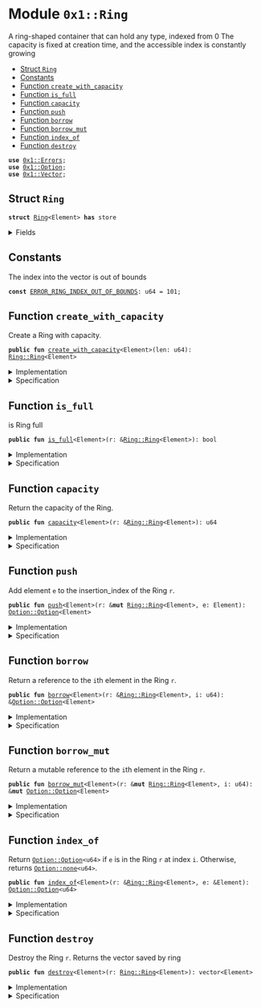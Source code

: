 
<a name="0x1_Ring"></a>

# Module `0x1::Ring`

A ring-shaped container that can hold any type, indexed from 0
The capacity is fixed at creation time, and the accessible index is constantly growing


-  [Struct `Ring`](#0x1_Ring_Ring)
-  [Constants](#@Constants_0)
-  [Function `create_with_capacity`](#0x1_Ring_create_with_capacity)
-  [Function `is_full`](#0x1_Ring_is_full)
-  [Function `capacity`](#0x1_Ring_capacity)
-  [Function `push`](#0x1_Ring_push)
-  [Function `borrow`](#0x1_Ring_borrow)
-  [Function `borrow_mut`](#0x1_Ring_borrow_mut)
-  [Function `index_of`](#0x1_Ring_index_of)
-  [Function `destroy`](#0x1_Ring_destroy)


<pre><code><b>use</b> <a href="Errors.md#0x1_Errors">0x1::Errors</a>;
<b>use</b> <a href="Option.md#0x1_Option">0x1::Option</a>;
<b>use</b> <a href="Vector.md#0x1_Vector">0x1::Vector</a>;
</code></pre>



<a name="0x1_Ring_Ring"></a>

## Struct `Ring`



<pre><code><b>struct</b> <a href="Ring.md#0x1_Ring">Ring</a>&lt;Element&gt; <b>has</b> store
</code></pre>



<details>
<summary>Fields</summary>


<dl>
<dt>
<code>data: vector&lt;<a href="Option.md#0x1_Option_Option">Option::Option</a>&lt;Element&gt;&gt;</code>
</dt>
<dd>

</dd>
<dt>
<code>insertion_index: u64</code>
</dt>
<dd>

</dd>
<dt>
<code>external_index: u64</code>
</dt>
<dd>

</dd>
</dl>


</details>

<a name="@Constants_0"></a>

## Constants


<a name="0x1_Ring_ERROR_RING_INDEX_OUT_OF_BOUNDS"></a>

The index into the vector is out of bounds


<pre><code><b>const</b> <a href="Ring.md#0x1_Ring_ERROR_RING_INDEX_OUT_OF_BOUNDS">ERROR_RING_INDEX_OUT_OF_BOUNDS</a>: u64 = 101;
</code></pre>



<a name="0x1_Ring_create_with_capacity"></a>

## Function `create_with_capacity`

Create a Ring with capacity.


<pre><code><b>public</b> <b>fun</b> <a href="Ring.md#0x1_Ring_create_with_capacity">create_with_capacity</a>&lt;Element&gt;(len: u64): <a href="Ring.md#0x1_Ring_Ring">Ring::Ring</a>&lt;Element&gt;
</code></pre>



<details>
<summary>Implementation</summary>


<pre><code><b>public</b> <b>fun</b> <a href="Ring.md#0x1_Ring_create_with_capacity">create_with_capacity</a>&lt;Element&gt;( len: u64 ):<a href="Ring.md#0x1_Ring">Ring</a>&lt;Element&gt;{
    <b>let</b> data = <a href="Vector.md#0x1_Vector_empty">Vector::empty</a>&lt;<a href="Option.md#0x1_Option_Option">Option::Option</a>&lt;Element&gt;&gt;();
    <b>let</b> i = 0;
    <b>while</b>(i &lt; len){
        <a href="Vector.md#0x1_Vector_push_back">Vector::push_back</a>(&<b>mut</b> data , <a href="Option.md#0x1_Option_none">Option::none</a>&lt;Element&gt;());
        i = i + 1;
    };
    <a href="Ring.md#0x1_Ring">Ring</a> {
        data             : data,
        insertion_index  : 0,
        external_index   : 0,
    }
}
</code></pre>



</details>

<details>
<summary>Specification</summary>



<pre><code><b>pragma</b> intrinsic = <b>true</b>;
</code></pre>



</details>

<a name="0x1_Ring_is_full"></a>

## Function `is_full`

is Ring full


<pre><code><b>public</b> <b>fun</b> <a href="Ring.md#0x1_Ring_is_full">is_full</a>&lt;Element&gt;(r: &<a href="Ring.md#0x1_Ring_Ring">Ring::Ring</a>&lt;Element&gt;): bool
</code></pre>



<details>
<summary>Implementation</summary>


<pre><code><b>public</b> <b>fun</b> <a href="Ring.md#0x1_Ring_is_full">is_full</a>&lt;Element&gt;(r: &<a href="Ring.md#0x1_Ring">Ring</a>&lt;Element&gt;):bool{
    <a href="Option.md#0x1_Option_is_some">Option::is_some</a>(<a href="Vector.md#0x1_Vector_borrow">Vector::borrow</a>(&r.data, r.insertion_index))
}
</code></pre>



</details>

<details>
<summary>Specification</summary>



<pre><code><b>pragma</b> intrinsic = <b>true</b>;
</code></pre>



</details>

<a name="0x1_Ring_capacity"></a>

## Function `capacity`

Return the capacity of the Ring.


<pre><code><b>public</b> <b>fun</b> <a href="Ring.md#0x1_Ring_capacity">capacity</a>&lt;Element&gt;(r: &<a href="Ring.md#0x1_Ring_Ring">Ring::Ring</a>&lt;Element&gt;): u64
</code></pre>



<details>
<summary>Implementation</summary>


<pre><code><b>public</b> <b>fun</b> <a href="Ring.md#0x1_Ring_capacity">capacity</a>&lt;Element&gt;(r: &<a href="Ring.md#0x1_Ring">Ring</a>&lt;Element&gt;): u64{
    <a href="Vector.md#0x1_Vector_length">Vector::length</a>( &r.data )
}
</code></pre>



</details>

<details>
<summary>Specification</summary>



</details>

<a name="0x1_Ring_push"></a>

## Function `push`

Add element <code>e</code> to the insertion_index of the Ring <code>r</code>.


<pre><code><b>public</b> <b>fun</b> <a href="Ring.md#0x1_Ring_push">push</a>&lt;Element&gt;(r: &<b>mut</b> <a href="Ring.md#0x1_Ring_Ring">Ring::Ring</a>&lt;Element&gt;, e: Element): <a href="Option.md#0x1_Option_Option">Option::Option</a>&lt;Element&gt;
</code></pre>



<details>
<summary>Implementation</summary>


<pre><code><b>public</b> <b>fun</b> <a href="Ring.md#0x1_Ring_push">push</a>&lt;Element&gt; (r: &<b>mut</b> <a href="Ring.md#0x1_Ring">Ring</a>&lt;Element&gt; , e: Element):<a href="Option.md#0x1_Option_Option">Option::Option</a>&lt;Element&gt;{
    <b>let</b> op_e = <a href="Vector.md#0x1_Vector_borrow_mut">Vector::borrow_mut</a>&lt;<a href="Option.md#0x1_Option_Option">Option::Option</a>&lt;Element&gt;&gt;(&<b>mut</b> r.data, r.insertion_index);
    <b>let</b> res = <b>if</b>(  <a href="Option.md#0x1_Option_is_none">Option::is_none</a>&lt;Element&gt;(op_e) ){
        <a href="Option.md#0x1_Option_fill">Option::fill</a>( op_e, e);
        <a href="Option.md#0x1_Option_none">Option::none</a>&lt;Element&gt;()
    }<b>else</b>{
       <a href="Option.md#0x1_Option_some">Option::some</a>&lt;Element&gt;( <a href="Option.md#0x1_Option_swap">Option::swap</a>( op_e, e) )
    };
    r.insertion_index = ( r.insertion_index + 1 ) % <a href="Vector.md#0x1_Vector_length">Vector::length</a>(&r.data);
    r.external_index = r.external_index + 1;
    res
}
</code></pre>



</details>

<details>
<summary>Specification</summary>



<pre><code><b>pragma</b> intrinsic = <b>true</b>;
</code></pre>



</details>

<a name="0x1_Ring_borrow"></a>

## Function `borrow`

Return a reference to the <code>i</code>th element in the Ring <code>r</code>.


<pre><code><b>public</b> <b>fun</b> <a href="Ring.md#0x1_Ring_borrow">borrow</a>&lt;Element&gt;(r: &<a href="Ring.md#0x1_Ring_Ring">Ring::Ring</a>&lt;Element&gt;, i: u64): &<a href="Option.md#0x1_Option_Option">Option::Option</a>&lt;Element&gt;
</code></pre>



<details>
<summary>Implementation</summary>


<pre><code><b>public</b> <b>fun</b> <a href="Ring.md#0x1_Ring_borrow">borrow</a>&lt;Element&gt;(r:& <a href="Ring.md#0x1_Ring">Ring</a>&lt;Element&gt;, i: u64):&<a href="Option.md#0x1_Option_Option">Option::Option</a>&lt;Element&gt;{
    <b>let</b> len = <a href="Ring.md#0x1_Ring_capacity">capacity</a>&lt;Element&gt;(r);
    <b>if</b>( r.external_index &gt; len - 1) {
        <b>assert</b>!( i &gt;= r.external_index - len && i &lt; r.external_index , <a href="Errors.md#0x1_Errors_invalid_argument">Errors::invalid_argument</a>(<a href="Ring.md#0x1_Ring_ERROR_RING_INDEX_OUT_OF_BOUNDS">ERROR_RING_INDEX_OUT_OF_BOUNDS</a>));
        <a href="Vector.md#0x1_Vector_borrow">Vector::borrow</a>(&r.data, i % len)
    }<b>else</b> {
        <b>assert</b>!( i &lt; len , <a href="Errors.md#0x1_Errors_invalid_argument">Errors::invalid_argument</a>(<a href="Ring.md#0x1_Ring_ERROR_RING_INDEX_OUT_OF_BOUNDS">ERROR_RING_INDEX_OUT_OF_BOUNDS</a>));
        <a href="Vector.md#0x1_Vector_borrow">Vector::borrow</a>(&r.data, i )
    }
}
</code></pre>



</details>

<details>
<summary>Specification</summary>



<pre><code><b>pragma</b> intrinsic = <b>true</b>;
</code></pre>



</details>

<a name="0x1_Ring_borrow_mut"></a>

## Function `borrow_mut`

Return a mutable reference to the <code>i</code>th element in the Ring <code>r</code>.


<pre><code><b>public</b> <b>fun</b> <a href="Ring.md#0x1_Ring_borrow_mut">borrow_mut</a>&lt;Element&gt;(r: &<b>mut</b> <a href="Ring.md#0x1_Ring_Ring">Ring::Ring</a>&lt;Element&gt;, i: u64): &<b>mut</b> <a href="Option.md#0x1_Option_Option">Option::Option</a>&lt;Element&gt;
</code></pre>



<details>
<summary>Implementation</summary>


<pre><code><b>public</b> <b>fun</b> <a href="Ring.md#0x1_Ring_borrow_mut">borrow_mut</a>&lt;Element&gt;(r: &<b>mut</b> <a href="Ring.md#0x1_Ring">Ring</a>&lt;Element&gt;, i: u64):&<b>mut</b> <a href="Option.md#0x1_Option_Option">Option::Option</a>&lt;Element&gt;{
    <b>let</b> len = <a href="Ring.md#0x1_Ring_capacity">capacity</a>&lt;Element&gt;(r);
    <b>if</b>( r.external_index &gt; len - 1) {
        <b>assert</b>!( i &gt;= r.external_index - len && i &lt; r.external_index , <a href="Errors.md#0x1_Errors_invalid_argument">Errors::invalid_argument</a>(<a href="Ring.md#0x1_Ring_ERROR_RING_INDEX_OUT_OF_BOUNDS">ERROR_RING_INDEX_OUT_OF_BOUNDS</a>));
        <a href="Vector.md#0x1_Vector_borrow_mut">Vector::borrow_mut</a>(&<b>mut</b> r.data, i % len)
    }<b>else</b> {
        <b>assert</b>!( i &lt; len , <a href="Errors.md#0x1_Errors_invalid_argument">Errors::invalid_argument</a>(<a href="Ring.md#0x1_Ring_ERROR_RING_INDEX_OUT_OF_BOUNDS">ERROR_RING_INDEX_OUT_OF_BOUNDS</a>));
        <a href="Vector.md#0x1_Vector_borrow_mut">Vector::borrow_mut</a>(&<b>mut</b> r.data, i )
    }

}
</code></pre>



</details>

<details>
<summary>Specification</summary>



</details>

<a name="0x1_Ring_index_of"></a>

## Function `index_of`

Return <code><a href="Option.md#0x1_Option_Option">Option::Option</a>&lt;u64&gt;</code> if <code>e</code> is in the Ring <code>r</code> at index <code>i</code>.
Otherwise, returns <code><a href="Option.md#0x1_Option_none">Option::none</a>&lt;u64&gt;</code>.


<pre><code><b>public</b> <b>fun</b> <a href="Ring.md#0x1_Ring_index_of">index_of</a>&lt;Element&gt;(r: &<a href="Ring.md#0x1_Ring_Ring">Ring::Ring</a>&lt;Element&gt;, e: &Element): <a href="Option.md#0x1_Option_Option">Option::Option</a>&lt;u64&gt;
</code></pre>



<details>
<summary>Implementation</summary>


<pre><code><b>public</b> <b>fun</b> <a href="Ring.md#0x1_Ring_index_of">index_of</a>&lt;Element&gt;(r: &<a href="Ring.md#0x1_Ring">Ring</a>&lt;Element&gt;, e: &Element):<a href="Option.md#0x1_Option_Option">Option::Option</a>&lt;u64&gt;{
    <b>let</b> i = 0;
    <b>let</b> len = <a href="Ring.md#0x1_Ring_capacity">capacity</a>&lt;Element&gt;(r);
    <b>while</b> ( i &lt; len ) {
        <b>if</b> ( <a href="Option.md#0x1_Option_borrow">Option::borrow</a>(<a href="Vector.md#0x1_Vector_borrow">Vector::borrow</a>( &r.data, i )) == e) <b>return</b> <a href="Option.md#0x1_Option_some">Option::some</a>(i + r.external_index - len);
        i = i + 1;
    };
    <a href="Option.md#0x1_Option_none">Option::none</a>&lt;u64&gt;()
}
</code></pre>



</details>

<details>
<summary>Specification</summary>



<pre><code><b>pragma</b> intrinsic = <b>true</b>;
</code></pre>



</details>

<a name="0x1_Ring_destroy"></a>

## Function `destroy`

Destroy the Ring <code>r</code>.
Returns the vector<Element> saved by ring


<pre><code><b>public</b> <b>fun</b> <a href="Ring.md#0x1_Ring_destroy">destroy</a>&lt;Element&gt;(r: <a href="Ring.md#0x1_Ring_Ring">Ring::Ring</a>&lt;Element&gt;): vector&lt;Element&gt;
</code></pre>



<details>
<summary>Implementation</summary>


<pre><code><b>public</b> <b>fun</b> <a href="Ring.md#0x1_Ring_destroy">destroy</a>&lt;Element&gt;(r: <a href="Ring.md#0x1_Ring">Ring</a>&lt;Element&gt;):vector&lt;Element&gt;{
    <b>let</b> <a href="Ring.md#0x1_Ring">Ring</a> {
        data            : data ,
        insertion_index : _,
        external_index  : _,
    } = r ;
    <b>let</b> len = <a href="Vector.md#0x1_Vector_length">Vector::length</a>(&data);
    <b>let</b> i = 0;
    <b>let</b> vec = <a href="Vector.md#0x1_Vector_empty">Vector::empty</a>&lt;Element&gt;();
    <b>while</b> ( i &lt; len ) {
        <b>let</b> op_e = <a href="Vector.md#0x1_Vector_pop_back">Vector::pop_back</a>( &<b>mut</b> data );
        <b>if</b> ( <a href="Option.md#0x1_Option_is_some">Option::is_some</a>(&op_e) ) {
            <a href="Vector.md#0x1_Vector_push_back">Vector::push_back</a>(&<b>mut</b> vec, <a href="Option.md#0x1_Option_destroy_some">Option::destroy_some</a>(op_e))
        }<b>else</b> {
           <a href="Option.md#0x1_Option_destroy_none">Option::destroy_none</a>(op_e)
        };
        i = i + 1;
    };
    <a href="Vector.md#0x1_Vector_destroy_empty">Vector::destroy_empty</a>(data);
    vec
}
</code></pre>



</details>

<details>
<summary>Specification</summary>



<pre><code><b>pragma</b> intrinsic = <b>true</b>;
</code></pre>



</details>
